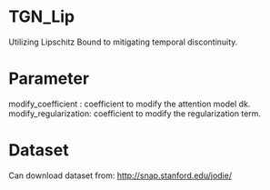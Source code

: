# TGN_Lip
Utilizing Lipschitz Bound to mitigating temporal discontinuity.

# Parameter 
modify_coefficient : coefficient to modify the attention model dk.
modify_regularization: coefficient to modify the regularization term.

# Dataset
Can download dataset from: http://snap.stanford.edu/jodie/
